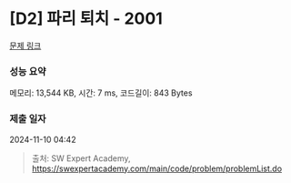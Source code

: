 # [D2] 파리 퇴치 - 2001 

[문제 링크](https://swexpertacademy.com/main/code/problem/problemDetail.do?contestProbId=AV5PzOCKAigDFAUq) 

### 성능 요약

메모리: 13,544 KB, 시간: 7 ms, 코드길이: 843 Bytes

### 제출 일자

2024-11-10 04:42



> 출처: SW Expert Academy, https://swexpertacademy.com/main/code/problem/problemList.do
